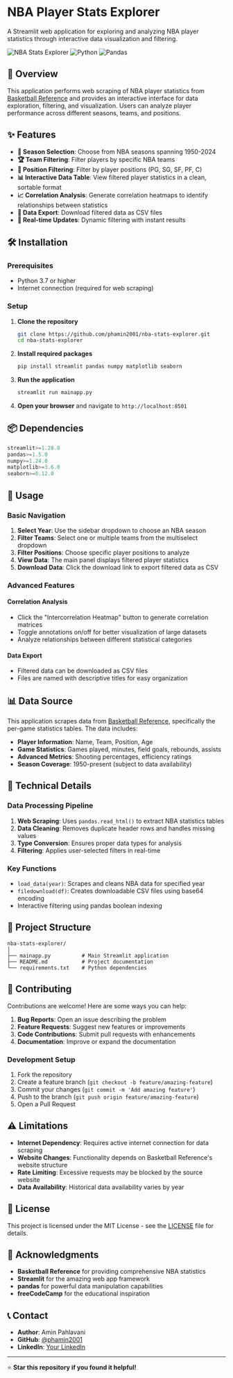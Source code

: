 # NBA Player Stats Explorer

A Streamlit web application for exploring and analyzing NBA player statistics through interactive data visualization and filtering.

![NBA Stats Explorer](https://img.shields.io/badge/Streamlit-FF4B4B?style=for-the-badge&logo=streamlit&logoColor=white)
![Python](https://img.shields.io/badge/Python-3776AB?style=for-the-badge&logo=python&logoColor=white)
![Pandas](https://img.shields.io/badge/Pandas-150458?style=for-the-badge&logo=pandas&logoColor=white)

## 🏀 Overview

This application performs web scraping of NBA player statistics from [Basketball Reference](https://www.basketball-reference.com/) and provides an interactive interface for data exploration, filtering, and visualization. Users can analyze player performance across different seasons, teams, and positions.

## ✨ Features

- **📅 Season Selection**: Choose from NBA seasons spanning 1950-2024
- **🏆 Team Filtering**: Filter players by specific NBA teams
- **🎯 Position Filtering**: Filter by player positions (PG, SG, SF, PF, C)
- **📊 Interactive Data Table**: View filtered player statistics in a clean, sortable format
- **📈 Correlation Analysis**: Generate correlation heatmaps to identify relationships between statistics
- **💾 Data Export**: Download filtered data as CSV files
- **🔄 Real-time Updates**: Dynamic filtering with instant results

## 🛠️ Installation

### Prerequisites
- Python 3.7 or higher
- Internet connection (required for web scraping)

### Setup

1. **Clone the repository**
   ```bash
   git clone https://github.com/phamin2001/nba-stats-explorer.git
   cd nba-stats-explorer
   ```

2. **Install required packages**
   ```bash
   pip install streamlit pandas numpy matplotlib seaborn
   ```

3. **Run the application**
   ```bash
   streamlit run mainapp.py
   ```

4. **Open your browser** and navigate to `http://localhost:8501`

## 📦 Dependencies

```python
streamlit>=1.28.0
pandas>=1.5.0
numpy>=1.24.0
matplotlib>=3.6.0
seaborn>=0.12.0
```

## 🚀 Usage

### Basic Navigation

1. **Select Year**: Use the sidebar dropdown to choose an NBA season
2. **Filter Teams**: Select one or multiple teams from the multiselect dropdown
3. **Filter Positions**: Choose specific player positions to analyze
4. **View Data**: The main panel displays filtered player statistics
5. **Download Data**: Click the download link to export filtered data as CSV

### Advanced Features

#### Correlation Analysis
- Click the "Intercorrelation Heatmap" button to generate correlation matrices
- Toggle annotations on/off for better visualization of large datasets
- Analyze relationships between different statistical categories

#### Data Export
- Filtered data can be downloaded as CSV files
- Files are named with descriptive titles for easy organization

## 📊 Data Source

This application scrapes data from [Basketball Reference](https://www.basketball-reference.com/), specifically the per-game statistics tables. The data includes:

- **Player Information**: Name, Team, Position, Age
- **Game Statistics**: Games played, minutes, field goals, rebounds, assists
- **Advanced Metrics**: Shooting percentages, efficiency ratings
- **Season Coverage**: 1950-present (subject to data availability)

## 🔧 Technical Details

### Data Processing Pipeline

1. **Web Scraping**: Uses `pandas.read_html()` to extract NBA statistics tables
2. **Data Cleaning**: Removes duplicate header rows and handles missing values
3. **Type Conversion**: Ensures proper data types for analysis
4. **Filtering**: Applies user-selected filters in real-time

### Key Functions

- `load_data(year)`: Scrapes and cleans NBA data for specified year
- `filedownload(df)`: Creates downloadable CSV files using base64 encoding
- Interactive filtering using pandas boolean indexing

## 📁 Project Structure

```
nba-stats-explorer/
│
├── mainapp.py          # Main Streamlit application
├── README.md           # Project documentation
└── requirements.txt    # Python dependencies
```

## 🤝 Contributing

Contributions are welcome! Here are some ways you can help:

1. **Bug Reports**: Open an issue describing the problem
2. **Feature Requests**: Suggest new features or improvements
3. **Code Contributions**: Submit pull requests with enhancements
4. **Documentation**: Improve or expand the documentation

### Development Setup

1. Fork the repository
2. Create a feature branch (`git checkout -b feature/amazing-feature`)
3. Commit your changes (`git commit -m 'Add amazing feature'`)
4. Push to the branch (`git push origin feature/amazing-feature`)
5. Open a Pull Request

## ⚠️ Limitations

- **Internet Dependency**: Requires active internet connection for data scraping
- **Website Changes**: Functionality depends on Basketball Reference's website structure
- **Rate Limiting**: Excessive requests may be blocked by the source website
- **Data Availability**: Historical data availability varies by year

## 📄 License

This project is licensed under the MIT License - see the [LICENSE](LICENSE) file for details.

## 🙏 Acknowledgments

- **Basketball Reference** for providing comprehensive NBA statistics
- **Streamlit** for the amazing web app framework
- **pandas** for powerful data manipulation capabilities
- **freeCodeCamp** for the educational inspiration

## 📞 Contact

- **Author**: Amin Pahlavani
- **GitHub**: [@phamin2001](https://github.com/phamin2001)
- **LinkedIn**: [Your LinkedIn](https://www.linkedin.com/in/aminpahlavani/)

---

⭐ **Star this repository if you found it helpful!**